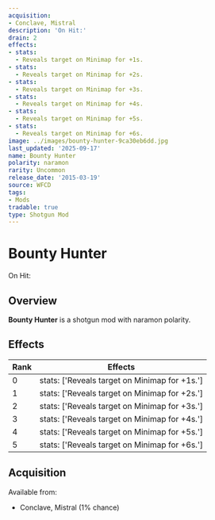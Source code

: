 ```yaml
---
acquisition:
- Conclave, Mistral
description: 'On Hit:'
drain: 2
effects:
- stats:
  - Reveals target on Minimap for +1s.
- stats:
  - Reveals target on Minimap for +2s.
- stats:
  - Reveals target on Minimap for +3s.
- stats:
  - Reveals target on Minimap for +4s.
- stats:
  - Reveals target on Minimap for +5s.
- stats:
  - Reveals target on Minimap for +6s.
image: ../images/bounty-hunter-9ca30eb6dd.jpg
last_updated: '2025-09-17'
name: Bounty Hunter
polarity: naramon
rarity: Uncommon
release_date: '2015-03-19'
source: WFCD
tags:
- Mods
tradable: true
type: Shotgun Mod
---
```


# Bounty Hunter

On Hit:

## Overview

**Bounty Hunter** is a shotgun mod with naramon polarity.

## Effects

| Rank | Effects |
|------|----------|
| 0 | stats: ['Reveals target on Minimap for +1s.'] |
| 1 | stats: ['Reveals target on Minimap for +2s.'] |
| 2 | stats: ['Reveals target on Minimap for +3s.'] |
| 3 | stats: ['Reveals target on Minimap for +4s.'] |
| 4 | stats: ['Reveals target on Minimap for +5s.'] |
| 5 | stats: ['Reveals target on Minimap for +6s.'] |

## Acquisition

Available from:
- Conclave, Mistral (1% chance)

